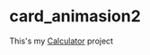 # card_animasion2
This's my <a href="https://scintillating-cheesecake-cb2e0c.netlify.app">Calculator</a> project

